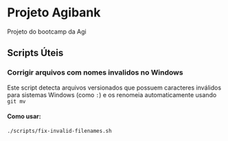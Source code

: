 # Projeto Agibank
Projeto do bootcamp da Agi


## Scripts Úteis

### Corrigir arquivos com nomes invalidos no Windows

Este script detecta arquivos versionados que possuem caracteres inválidos para sistemas Windows (como `:`) e os
renomeia automaticamente usando `git mv`

#### Como usar:
```bash
./scripts/fix-invalid-filenames.sh
```
